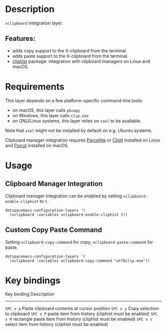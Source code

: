 Description
===========

`xclipboard` integration layer.

Features:
---------

-   adds copy support to the X-clipboard from the terminal.
-   adds paste support to the X-clipboard from the terminal.
-   [cliphist](https://github.com/redguardtoo/cliphist) package:
    integration with clipboard managers on Linux and macOS.

Requirements
============

This layer depends on a few platform-specific command-line tools:

-   on macOS, this layer calls `pbcopy`
-   on Windows, this layer calls `clip.exe`
-   on GNU/Linux systems, this layer relies on `xsel` to be available.

Note that `xsel` might not be installed by default on e.g. Ubuntu
systems.

Clipboard manager integration requires
[Parcellite](http://parcellite.sourceforge.net/) or
[ClipIt](https://github.com/CristianHenzel/ClipIt) installed on Linux
and [Flycut](https://github.com/TermiT/Flycut) installed on macOS.

Usage
=====

Clipboard Manager Integration
-----------------------------

Clipboard manager integration can be enabled by setting
`xclipboard-enable-cliphist` to `t`.

``` {.commonlisp org-language="emacs-lisp"}
dotspacemacs-configuration-layers '(
  (xclipboard :variables xclipboard-enable-cliphist t))
```

Custom Copy Paste Command
-------------------------

Setting `xclipboard-copy-command` for copy, `xclipboard-paste-command`
for paste.

``` {.commonlisp org-language="emacs-lisp"}
dotspacemacs-configuration-layers '(
  (xclipboard :variables xclipboard-copy-command "utf8clip.exe"))
```

Key bindings
============

  Key binding   Description
  ------------- --------------------------------------------------------------
  `SPC x p`     Paste clipboard contents at cursor position
  `SPC x y`     Copy selection to clipboard
  `SPC x P`     paste item from history (cliphist must be enabled)
  `SPC x R`     rectangle paste item from history (cliphist must be enabled)
  `SPC x s`     select item from history (cliphist must be enabled)
